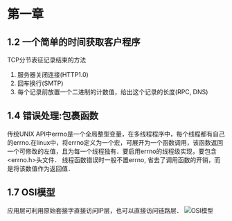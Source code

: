 # 第一章
## 1.2 一个简单的时间获取客户程序
TCP分节表征记录结束的方法
1. 服务器关闭连接(HTTP1.0)
2. 回车换行(SMTP)
3. 每个记录前放置一个二进制的计数值，给出这个记录的长度(RPC, DNS)<br>
## 1.4 错误处理:包裹函数
传统UNIX API中errno是一个全局整型变量，在多线程程序中，每个线程都有自己的errno.在linux中，将errno定义为一个宏，可展开为一个函数调用，该函数返回一个可修改的左值，且为每一个线程独有．要启用errno的线程级实现，要包含<errno.h>头文件．
线程函数错误时一般不置errno, 省去了调用函数的开销，而是将该数值作为返回值．
## 1.7 OSI模型
应用层可利用原始套接字直接访问IP层，也可以直接访问链路层．
 ![OSI模型](https://) 